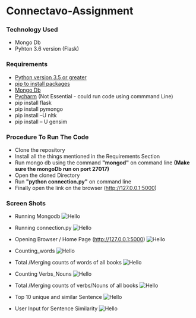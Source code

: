 # Connectavo-Assignment 
### Technology Used
- Mongo Db
- Pyhton 3.6 version (Flask)

### Requirements 
- [Python version 3.5 or greater](https://www.python.org/downloads/)
- [pip to install packages](https://github.com/BurntSushi/nfldb/wiki/Python-&-pip-Windows-installation)
- [Mongo Db](https://docs.mongodb.com/manual/installation/) 
- [Pycharm](https://docs.mongodb.com/manual/installation/) (Not Essential - could run code using commmand Line) 
-	pip install flask
-	pip install pymongo
-	pip install –U nltk
-	pip install – U gensim


### Procedure To Run The Code
- Clone the repository
- Install all the things mentioned in the Requirements Section
- Run mongo db using the command  **"mongod"**  on command line **(Make sure the mongoDb run on port 27017)**
- Open the cloned Directory
- Run **"python connection.py"** on command line
- Finally open the link on the browser (http://127.0.0.1:5000)

### Screen Shots
- Running Mongodb
![Hello](https://user-images.githubusercontent.com/24355495/38740076-11d23cca-3f50-11e8-94a1-83ff970fd2d2.PNG)


- Running connection.py
![Hello](https://user-images.githubusercontent.com/24355495/38740076-11d23cca-3f50-11e8-94a1-83ff970fd2d2.PNG)



- Opening Browser / Home Page (http://127.0.0.1:5000)
![Hello](https://user-images.githubusercontent.com/24355495/38739690-0b86eba0-3f4f-11e8-9236-e04bdb340451.PNG)



- Counting_words
![Hello](https://user-images.githubusercontent.com/24355495/38739690-0b86eba0-3f4f-11e8-9236-e04bdb340451.PNG)



- Total /Merging counts of words of all books
![Hello](https://user-images.githubusercontent.com/24355495/38739690-0b86eba0-3f4f-11e8-9236-e04bdb340451.PNG)



- Counting Verbs_Nouns
![Hello](https://user-images.githubusercontent.com/24355495/38739694-0e4db60c-3f4f-11e8-9b3a-1af117587618.PNG)



 - Total /Merging counts of verbs/Nouns of all books
 ![Hello](https://user-images.githubusercontent.com/24355495/38739678-039ac83a-3f4f-11e8-8c7c-0228282e16e1.PNG)



 - Top 10 unique and similar Sentence
 ![Hello](https://user-images.githubusercontent.com/24355495/38739701-11bb7644-3f4f-11e8-9c77-bb230f4a00ea.PNG)
 


- User Input for Sentence Similarity
 ![Hello](https://user-images.githubusercontent.com/24355495/38739705-13143058-3f4f-11e8-9559-ecd1acb471b4.PNG)
 
